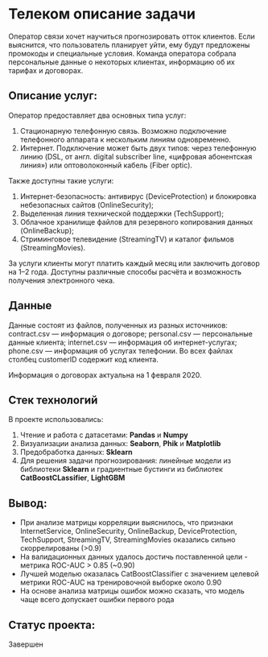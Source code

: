 # Телеком описание задачи
Оператор связи хочет научиться прогнозировать отток клиентов. Если выяснится, что пользователь планирует уйти, ему будут предложены промокоды и специальные условия. Команда оператора собрала персональные данные о некоторых клиентах, информацию об их тарифах и договорах.

## Описание услуг:
Оператор предоставляет два основных типа услуг:
1. Стационарную телефонную связь. Возможно подключение телефонного аппарата к нескольким линиям одновременно.
2. Интернет. Подключение может быть двух типов: через телефонную линию (DSL, от англ. digital subscriber line, «цифровая абонентская линия») или оптоволоконный кабель (Fiber optic).

Также доступны такие услуги:
1. Интернет-безопасность: антивирус (DeviceProtection) и блокировка небезопасных сайтов (OnlineSecurity);
2. Выделенная линия технической поддержки (TechSupport);
3. Облачное хранилище файлов для резервного копирования данных (OnlineBackup);
4. Стриминговое телевидение (StreamingTV) и каталог фильмов (StreamingMovies).

За услуги клиенты могут платить каждый месяц или заключить договор на 1–2 года. Доступны различные способы расчёта и возможность получения электронного чека.

## Данные
Данные состоят из файлов, полученных из разных источников:
contract.csv — информация о договоре;
personal.csv — персональные данные клиента;
internet.csv — информация об интернет-услугах;
phone.csv — информация об услугах телефонии.
Во всех файлах столбец customerID содержит код клиента.

Информация о договорах актуальна на 1 февраля 2020.

## Стек технологий
В проекте использовались: 
1. Чтение и работа с датасетами: **Pandas** и **Numpy**
2. Визуализации анализа данных: **Seaborn**, **Phik** и **Matplotlib** 
3. Предобработка данных: **Sklearn**
4. Для решения задачи прогнозирования: линейные модели из библиотеки **Sklearn** и градиентные бустинги из библиотек **CatBoostCLassifier**, **LightGBM**

## Вывод:
- При анализе матрицы корреляции выяснилось, что признаки InternetService, OnlineSecurity, OnlineBackup, DeviceProtection, TechSupport, StreamingTV, StreamingMovies оказались сильно скоррелированы (>0.9)
- На валидационных данных удалось достичь поставленной цели - метрика ROC-AUC > 0.85 (~0.90)
- Лучшей моделью оказалась CatBoostClassifier с значением целевой метрики ROC-AUC на тренировочной выборке около 0.90
- На основе анализа матрицы ошибок можно сказать, что модель чаще всего допускает ошибки первого рода 

## Статус проекта:
Завершен
